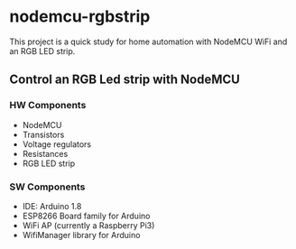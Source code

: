 # nodemcu-rgbstrip
This project is a quick study for home automation with NodeMCU WiFi and an RGB LED strip.
## Control an RGB Led strip with NodeMCU

### HW Components
  - NodeMCU
  - Transistors
  - Voltage regulators
  - Resistances
  - RGB LED strip
### SW Components
  - IDE: Arduino 1.8
  - ESP8266 Board family for Arduino
  - WiFi AP (currently a Raspberry Pi3)
  - WifiManager library for Arduino


